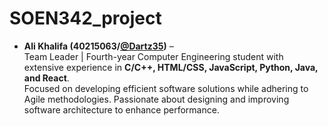 # SOEN342_project

- **Ali Khalifa (40215063/[@Dartz35](https://github.com/Dartz35))** –  
Team Leader | Fourth-year Computer Engineering student with extensive experience in **C/C++, HTML/CSS, JavaScript, Python, Java, and React**.  
Focused on developing efficient software solutions while adhering to Agile methodologies. Passionate about designing and improving software architecture to enhance performance.

